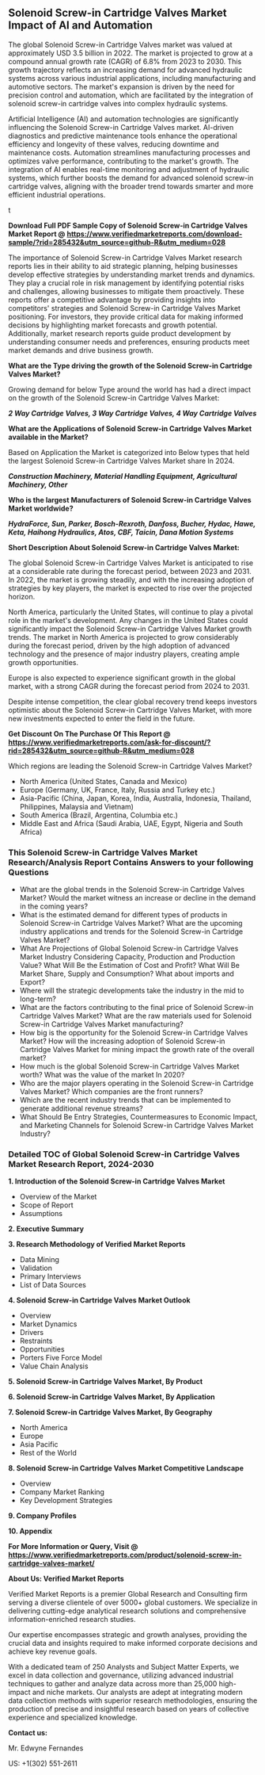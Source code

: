 <h2>Solenoid Screw-in Cartridge Valves Market Impact of AI and Automation</h2><p>The global Solenoid Screw-in Cartridge Valves market was valued at approximately USD 3.5 billion in 2022. The market is projected to grow at a compound annual growth rate (CAGR) of 6.8% from 2023 to 2030. This growth trajectory reflects an increasing demand for advanced hydraulic systems across various industrial applications, including manufacturing and automotive sectors. The market's expansion is driven by the need for precision control and automation, which are facilitated by the integration of solenoid screw-in cartridge valves into complex hydraulic systems.</p><p>Artificial Intelligence (AI) and automation technologies are significantly influencing the Solenoid Screw-in Cartridge Valves market. AI-driven diagnostics and predictive maintenance tools enhance the operational efficiency and longevity of these valves, reducing downtime and maintenance costs. Automation streamlines manufacturing processes and optimizes valve performance, contributing to the market's growth. The integration of AI enables real-time monitoring and adjustment of hydraulic systems, which further boosts the demand for advanced solenoid screw-in cartridge valves, aligning with the broader trend towards smarter and more efficient industrial operations.</p>t</p><p id="" class=""><strong>Download Full PDF Sample Copy of Solenoid Screw-in Cartridge Valves Market Report @ <a href="https://www.verifiedmarketreports.com/download-sample/?rid=285432&utm_source=github-R&utm_medium=028" target="_blank">https://www.verifiedmarketreports.com/download-sample/?rid=285432&utm_source=github-R&utm_medium=028</a></strong></p><p>The importance of&nbsp;Solenoid Screw-in Cartridge Valves Market research reports lies in their ability to aid strategic planning, helping businesses develop effective strategies by understanding market trends and dynamics. They play a crucial role in risk management by identifying potential risks and challenges, allowing businesses to mitigate them proactively. These reports offer a competitive advantage by providing insights into competitors' strategies and Solenoid Screw-in Cartridge Valves Market positioning. For investors, they provide critical data for making informed decisions by highlighting market forecasts and growth potential. Additionally, market research reports guide product development by understanding consumer needs and preferences, ensuring products meet market demands and drive business growth.</p><p><strong>What are the&nbsp;Type driving the growth of the Solenoid Screw-in Cartridge Valves Market?</strong></p><p id="" class="">Growing demand for below Type around the world has had a direct impact on the growth of the Solenoid Screw-in Cartridge Valves Market:</p><em><strong>2 Way Cartridge Valves, 3 Way Cartridge Valves, 4 Way Cartridge Valves</strong></em></p><strong>What are the&nbsp;Applications&nbsp;of Solenoid Screw-in Cartridge Valves Market available in the Market?</strong></p><p id="" class="">Based on Application the Market is categorized into Below types that held the largest Solenoid Screw-in Cartridge Valves Market share In 2024.</p><em><strong>Construction Machinery, Material Handling Equipment, Agricultural Machinery, Other</strong></em></p><strong>Who is the largest Manufacturers of Solenoid Screw-in Cartridge Valves Market worldwide?</strong></p><p><em><strong>HydraForce, Sun, Parker, Bosch-Rexroth, Danfoss, Bucher, Hydac, Hawe, Keta, Haihong Hydraulics, Atos, CBF, Taicin, Dana Motion Systems</strong></em></p><p id="" class=""><strong>Short Description About Solenoid Screw-in Cartridge Valves Market:</strong></p><p>The global Solenoid Screw-in Cartridge Valves Market is anticipated to rise at a considerable rate during the forecast period, between 2023 and 2031. In 2022, the market is growing steadily, and with the increasing adoption of strategies by key players, the market is expected to rise over the projected horizon.</p><p>North America, particularly the United States, will continue to play a pivotal role in the market's development. Any changes in the United States could significantly impact the Solenoid Screw-in Cartridge Valves Market growth trends. The market in North America is projected to grow considerably during the forecast period, driven by the high adoption of advanced technology and the presence of major industry players, creating ample growth opportunities.</p><p>Europe is also expected to experience significant growth in the global market, with a strong CAGR during the forecast period from 2024 to 2031.</p><p>Despite intense competition, the clear global recovery trend keeps investors optimistic about the Solenoid Screw-in Cartridge Valves Market, with more new investments expected to enter the field in the future.</p><p id="" class=""><strong>Get Discount On The Purchase Of This Report @ <a href="https://www.verifiedmarketreports.com/ask-for-discount/?rid=285432&utm_source=github-R&utm_medium=028" target="_blank">https://www.verifiedmarketreports.com/ask-for-discount/?rid=285432&utm_source=github-R&utm_medium=028</a></strong></p>Which regions are leading the Solenoid Screw-in Cartridge Valves Market?</p><ul><li>North America (United States, Canada and Mexico)</li><li>Europe (Germany, UK, France, Italy, Russia and Turkey etc.)</li><li>Asia-Pacific (China, Japan, Korea, India, Australia, Indonesia, Thailand, Philippines, Malaysia and Vietnam)</li><li>South America (Brazil, Argentina, Columbia etc.)</li><li>Middle East and Africa (Saudi Arabia, UAE, Egypt, Nigeria and South Africa)</li></ul><h3 id="" class="">This Solenoid Screw-in Cartridge Valves Market Research/Analysis Report Contains Answers to your following Questions</h3><ul><li>What are the global trends in the Solenoid Screw-in Cartridge Valves Market? Would the market witness an increase or decline in the demand in the coming years?</li><li>What is the estimated demand for different types of products in Solenoid Screw-in Cartridge Valves Market? What are the upcoming industry applications and trends for the Solenoid Screw-in Cartridge Valves Market?</li><li>What Are Projections of Global Solenoid Screw-in Cartridge Valves Market Industry Considering Capacity, Production and Production Value? What Will Be the Estimation of Cost and Profit? What Will Be Market Share, Supply and Consumption? What about imports and Export?</li><li>Where will the strategic developments take the industry in the mid to long-term?</li><li>What are the factors contributing to the final price of Solenoid Screw-in Cartridge Valves Market? What are the raw materials used for Solenoid Screw-in Cartridge Valves Market manufacturing?</li><li>How big is the opportunity for the Solenoid Screw-in Cartridge Valves Market? How will the increasing adoption of Solenoid Screw-in Cartridge Valves Market for mining impact the growth rate of the overall market?</li><li>How much is the global Solenoid Screw-in Cartridge Valves Market worth? What was the value of the market In 2020?</li><li>Who are the major players operating in the Solenoid Screw-in Cartridge Valves Market? Which companies are the front runners?</li><li>Which are the recent industry trends that can be implemented to generate additional revenue streams?</li><li>What Should Be Entry Strategies, Countermeasures to Economic Impact, and Marketing Channels for Solenoid Screw-in Cartridge Valves Market Industry?</li></ul><h3 id="" class="">Detailed TOC of Global Solenoid Screw-in Cartridge Valves Market Research Report, 2024-2030</h3><p id="" class=""><strong>1. Introduction of the Solenoid Screw-in Cartridge Valves Market</strong></p><ul><li>Overview of the Market</li><li>Scope of Report</li><li>Assumptions</li></ul><p id="" class=""><strong>2. Executive Summary</strong></p><p id="" class=""><strong>3. Research Methodology of Verified Market Reports</strong></p><ul><li>Data Mining</li><li>Validation</li><li>Primary Interviews</li><li>List of Data Sources</li></ul><p id="" class=""><strong>4. Solenoid Screw-in Cartridge Valves Market Outlook</strong></p><ul><li>Overview</li><li>Market Dynamics</li><li>Drivers</li><li>Restraints</li><li>Opportunities</li><li>Porters Five Force Model</li><li>Value Chain Analysis</li></ul><p id="" class=""><strong>5. Solenoid Screw-in Cartridge Valves Market, By Product</strong></p><p id="" class=""><strong>6. Solenoid Screw-in Cartridge Valves Market, By Application</strong></p><p id="" class=""><strong>7. Solenoid Screw-in Cartridge Valves Market, By Geography</strong></p><ul><li>North America</li><li>Europe</li><li>Asia Pacific</li><li>Rest of the World</li></ul><p id="" class=""><strong>8. Solenoid Screw-in Cartridge Valves Market Competitive Landscape</strong></p><ul><li>Overview</li><li>Company Market Ranking</li><li>Key Development Strategies</li></ul><p id="" class=""><strong>9. Company Profiles</strong></p><p id="" class=""><strong>10. Appendix</strong></p><p id="" class=""><strong>For More Information or Query, Visit @ <a href="https://www.verifiedmarketreports.com/product/solenoid-screw-in-cartridge-valves-market/" target="_blank">https://www.verifiedmarketreports.com/product/solenoid-screw-in-cartridge-valves-market/</a></strong></p><p id="" class=""><strong>About Us: Verified Market Reports</strong></p><p id="" class="">Verified Market Reports is a premier Global Research and Consulting firm serving a diverse clientele of over 5000+ global customers. We specialize in delivering cutting-edge analytical research solutions and comprehensive information-enriched research studies.</p><p id="" class="">Our expertise encompasses strategic and growth analyses, providing the crucial data and insights required to make informed corporate decisions and achieve key revenue goals.</p><p id="" class="">With a dedicated team of 250 Analysts and Subject Matter Experts, we excel in data collection and governance, utilizing advanced industrial techniques to gather and analyze data across more than 25,000 high-impact and niche markets. Our analysts are adept at integrating modern data collection methods with superior research methodologies, ensuring the production of precise and insightful research based on years of collective experience and specialized knowledge.</p><p id="" class=""><strong>Contact us:</strong></p><p id="" class="">Mr. Edwyne Fernandes</p><p id="" class="">US: +1(302) 551-2611</p>